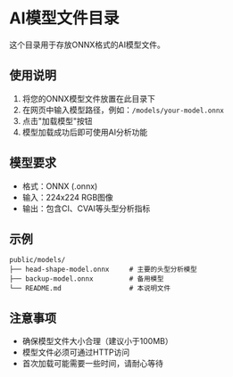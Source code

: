 # AI模型文件目录

这个目录用于存放ONNX格式的AI模型文件。

## 使用说明

1. 将您的ONNX模型文件放置在此目录下
2. 在网页中输入模型路径，例如：`/models/your-model.onnx`
3. 点击"加载模型"按钮
4. 模型加载成功后即可使用AI分析功能

## 模型要求

- 格式：ONNX (.onnx)
- 输入：224x224 RGB图像
- 输出：包含CI、CVAI等头型分析指标

## 示例

```
public/models/
├── head-shape-model.onnx     # 主要的头型分析模型
├── backup-model.onnx         # 备用模型
└── README.md                 # 本说明文件
```

## 注意事项

- 确保模型文件大小合理（建议小于100MB）
- 模型文件必须可通过HTTP访问
- 首次加载可能需要一些时间，请耐心等待